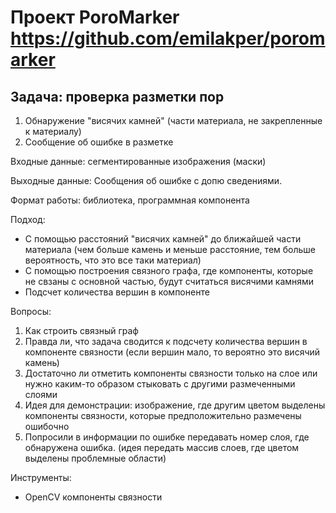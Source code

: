 # Проект PoroMarker https://github.com/emilakper/poromarker
## Задача: проверка разметки пор
1) Обнаружение "висячих камней" (части материала, не закрепленные к материалу)
2) Сообщение об ошибке в разметке


Входные данные: сегментированные изображения (маски)


Выходные данные: Сообщения об ошибке с допю сведениями.

Формат работы: библиотека, программная компонента

Подход:
- С помощью расстояний "висячих камней" до ближайшей части материала (чем больше камень и меньше расстояние, тем больше вероятность, что это все таки материал)
- С помощью построения связного графа, где компоненты, которые не свзаны с основной частью, будут считаться висячими камнями
- Подсчет количества вершин в компоненте

Вопросы:
1) Как строить связный граф
2) Правда ли, что задача сводится к подсчету количества вершин в компоненте связности (если вершин мало, то вероятно это висячий камень)
3) Достаточно ли отметить компоненты связности только на слое или нужно каким-то образом стыковать с другими размеченными слоями
4) Идея для демонстрации: изображение, где другим цветом выделены компоненты связности, которые предположительно размечены ошибочно
5) Попросили в информации по ошибке передавать номер слоя, где обнаружена ошибка. (идея передать массив слоев, где цветом выделены проблемные области)


Инструменты:
- OpenCV компоненты связности



